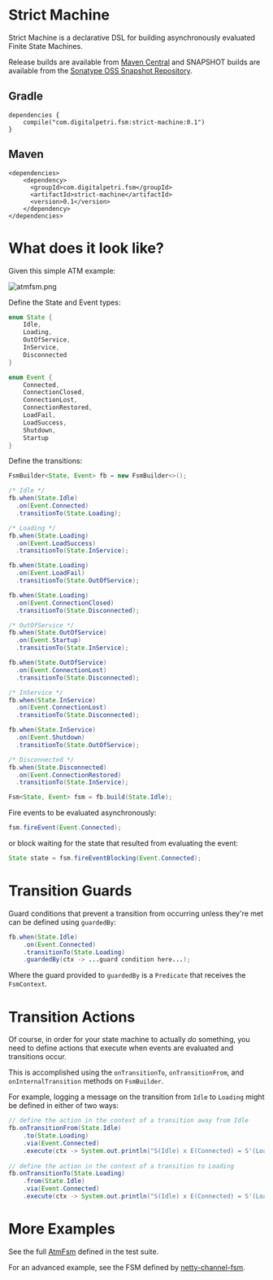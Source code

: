 # Strict Machine

Strict Machine is a declarative DSL for building asynchronously evaluated Finite State Machines.

Release builds are available from [Maven Central](https://repo.maven.apache.org/maven2/) and SNAPSHOT builds are available from the [Sonatype OSS Snapshot Repository](https://oss.sonatype.org/content/repositories/snapshots/).

## Gradle
```
dependencies {
    compile("com.digitalpetri.fsm:strict-machine:0.1")
}
```

## Maven
```
<dependencies>
    <dependency>
      <groupId>com.digitalpetri.fsm</groupId>
      <artifactId>strict-machine</artifactId>
      <version>0.1</version>
    </dependency>
</dependencies>
```


# What does it look like?

Given this simple ATM example:

![atmfsm.png](https://github.com/kevinherron/strict-machine/blob/master/src/test/java/com/digitalpetri/strictmachine/dsl/atm/atmfsm.png)


Define the State and Event types:
```java
enum State {
    Idle,
    Loading,
    OutOfService,
    InService,
    Disconnected
}

enum Event {
    Connected,
    ConnectionClosed,
    ConnectionLost,
    ConnectionRestored,
    LoadFail,
    LoadSuccess,
    Shutdown,
    Startup
}
```

Define the transitions:
```java
FsmBuilder<State, Event> fb = new FsmBuilder<>();

/* Idle */
fb.when(State.Idle)
  .on(Event.Connected)
  .transitionTo(State.Loading);

/* Loading */
fb.when(State.Loading)
  .on(Event.LoadSuccess)
  .transitionTo(State.InService);

fb.when(State.Loading)
  .on(Event.LoadFail)
  .transitionTo(State.OutOfService);

fb.when(State.Loading)
  .on(Event.ConnectionClosed)
  .transitionTo(State.Disconnected);

/* OutOfService */
fb.when(State.OutOfService)
  .on(Event.Startup)
  .transitionTo(State.InService);

fb.when(State.OutOfService)
  .on(Event.ConnectionLost)
  .transitionTo(State.Disconnected);

/* InService */
fb.when(State.InService)
  .on(Event.ConnectionLost)
  .transitionTo(State.Disconnected);

fb.when(State.InService)
  .on(Event.Shutdown)
  .transitionTo(State.OutOfService);

/* Disconnected */
fb.when(State.Disconnected)
  .on(Event.ConnectionRestored)
  .transitionTo(State.InService);

Fsm<State, Event> fsm = fb.build(State.Idle);
```

Fire events to be evaluated asynchronously:
```java
fsm.fireEvent(Event.Connected);
```
or block waiting for the state that resulted from evaluating the event:
```java
State state = fsm.fireEventBlocking(Event.Connected); 
```


# Transition Guards
Guard conditions that prevent a transition from occurring unless they're met can be defined using `guardedBy`:

```java
fb.when(State.Idle)
    .on(Event.Connected)
    .transitionTo(State.Loading)
    .guardedBy(ctx -> ...guard condition here...);
```

Where the guard provided to `guardedBy` is a `Predicate` that receives the `FsmContext`.


# Transition Actions

Of course, in order for your state machine to actually *do* something, you need to define actions that execute when events are evaluated and transitions occur.

This is accomplished using the `onTransitionTo`, `onTransitionFrom`, and `onInternalTransition` methods on `FsmBuilder`. 

For example, logging a message on the transition from `Idle` to `Loading` might be defined in either of two ways:
```java
// define the action in the context of a transition away from Idle
fb.onTransitionFrom(State.Idle)
    .to(State.Loading)
    .via(Event.Connected)
    .execute(ctx -> System.out.println("S(Idle) x E(Connected) = S'(Loading)"));
        
// define the action in the context of a transition to Loading
fb.onTransitionTo(State.Loading)
    .from(State.Idle)
    .via(Event.Connected)
    .execute(ctx -> System.out.println("S(Idle) x E(Connected) = S'(Loading)"));
```


# More Examples

See the full [AtmFsm](https://github.com/kevinherron/strict-machine/blob/master/src/test/java/com/digitalpetri/strictmachine/dsl/atm/AtmFsm.java) defined in the test suite.

For an advanced example, see the FSM defined by [netty-channel-fsm](https://github.com/digitalpetri/netty-channel-fsm/blob/master/src/main/java/com/digitalpetri/netty/fsm/ChannelFsmFactory.java).

